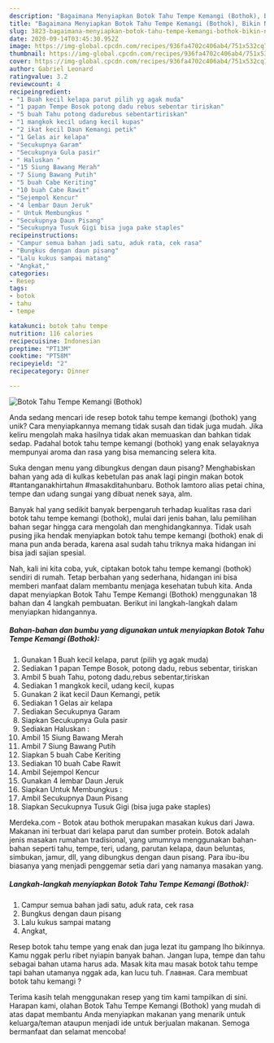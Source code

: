 ```yaml
---
description: "Bagaimana Menyiapkan Botok Tahu Tempe Kemangi (Bothok), Bikin Ngiler"
title: "Bagaimana Menyiapkan Botok Tahu Tempe Kemangi (Bothok), Bikin Ngiler"
slug: 3823-bagaimana-menyiapkan-botok-tahu-tempe-kemangi-bothok-bikin-ngiler
date: 2020-09-14T03:45:30.952Z
image: https://img-global.cpcdn.com/recipes/936fa4702c406ab4/751x532cq70/botok-tahu-tempe-kemangi-bothok-foto-resep-utama.jpg
thumbnail: https://img-global.cpcdn.com/recipes/936fa4702c406ab4/751x532cq70/botok-tahu-tempe-kemangi-bothok-foto-resep-utama.jpg
cover: https://img-global.cpcdn.com/recipes/936fa4702c406ab4/751x532cq70/botok-tahu-tempe-kemangi-bothok-foto-resep-utama.jpg
author: Gabriel Leonard
ratingvalue: 3.2
reviewcount: 4
recipeingredient:
- "1 Buah kecil kelapa parut pilih yg agak muda"
- "1 papan Tempe Bosok potong dadu rebus sebentar tiriskan"
- "5 buah Tahu potong dadurebus sebentartiriskan"
- "1 mangkok kecil udang kecil kupas"
- "2 ikat kecil Daun Kemangi petik"
- "1 Gelas air kelapa"
- "Secukupnya Garam"
- "Secukupnya Gula pasir"
- " Haluskan "
- "15 Siung Bawang Merah"
- "7 Siung Bawang Putih"
- "5 buah Cabe Keriting"
- "10 buah Cabe Rawit"
- "Sejempol Kencur"
- "4 lembar Daun Jeruk"
- " Untuk Membungkus "
- "Secukupnya Daun Pisang"
- "Secukupnya Tusuk Gigi bisa juga pake staples"
recipeinstructions:
- "Campur semua bahan jadi satu, aduk rata, cek rasa"
- "Bungkus dengan daun pisang"
- "Lalu kukus sampai matang"
- "Angkat,"
categories:
- Resep
tags:
- botok
- tahu
- tempe

katakunci: botok tahu tempe 
nutrition: 116 calories
recipecuisine: Indonesian
preptime: "PT13M"
cooktime: "PT58M"
recipeyield: "2"
recipecategory: Dinner

---
```



![Botok Tahu Tempe Kemangi (Bothok)](https://img-global.cpcdn.com/recipes/936fa4702c406ab4/751x532cq70/botok-tahu-tempe-kemangi-bothok-foto-resep-utama.jpg)

Anda sedang mencari ide resep botok tahu tempe kemangi (bothok) yang unik? Cara menyiapkannya memang tidak susah dan tidak juga mudah. Jika keliru mengolah maka hasilnya tidak akan memuaskan dan bahkan tidak sedap. Padahal botok tahu tempe kemangi (bothok) yang enak selayaknya mempunyai aroma dan rasa yang bisa memancing selera kita.

Suka dengan menu yang dibungkus dengan daun pisang? Menghabiskan bahan yang ada di kulkas kebetulan pas anak lagi pingin makan botok #tantanganakhirtahun #masakditahunbaru. Bothok lamtoro alias petai china, tempe dan udang sungai yang dibuat nenek saya, alm.

Banyak hal yang sedikit banyak berpengaruh terhadap kualitas rasa dari botok tahu tempe kemangi (bothok), mulai dari jenis bahan, lalu pemilihan bahan segar hingga cara mengolah dan menghidangkannya. Tidak usah pusing jika hendak menyiapkan botok tahu tempe kemangi (bothok) enak di mana pun anda berada, karena asal sudah tahu triknya maka hidangan ini bisa jadi sajian spesial.


Nah, kali ini kita coba, yuk, ciptakan botok tahu tempe kemangi (bothok) sendiri di rumah. Tetap berbahan yang sederhana, hidangan ini bisa memberi manfaat dalam membantu menjaga kesehatan tubuh kita. Anda dapat menyiapkan Botok Tahu Tempe Kemangi (Bothok) menggunakan 18 bahan dan 4 langkah pembuatan. Berikut ini langkah-langkah dalam menyiapkan hidangannya.

<!--inarticleads1-->

##### Bahan-bahan dan bumbu yang digunakan untuk menyiapkan Botok Tahu Tempe Kemangi (Bothok):

1. Gunakan 1 Buah kecil kelapa, parut (pilih yg agak muda)
1. Sediakan 1 papan Tempe Bosok, potong dadu, rebus sebentar, tiriskan
1. Ambil 5 buah Tahu, potong dadu,rebus sebentar,tiriskan
1. Sediakan 1 mangkok kecil, udang kecil, kupas
1. Gunakan 2 ikat kecil Daun Kemangi, petik
1. Sediakan 1 Gelas air kelapa
1. Sediakan Secukupnya Garam
1. Siapkan Secukupnya Gula pasir
1. Sediakan  Haluskan :
1. Ambil 15 Siung Bawang Merah
1. Ambil 7 Siung Bawang Putih
1. Siapkan 5 buah Cabe Keriting
1. Sediakan 10 buah Cabe Rawit
1. Ambil Sejempol Kencur
1. Gunakan 4 lembar Daun Jeruk
1. Siapkan  Untuk Membungkus :
1. Ambil Secukupnya Daun Pisang
1. Siapkan Secukupnya Tusuk Gigi (bisa juga pake staples)


Merdeka.com - Botok atau bothok merupakan masakan kukus dari Jawa. Makanan ini terbuat dari kelapa parut dan sumber protein. Botok adalah jenis masakan rumahan tradisional, yang umumnya menggunakan bahan-bahan seperti tahu, tempe, teri, udang, parutan kelapa, daun beluntas, simbukan, jamur, dll, yang dibungkus dengan daun pisang. Para ibu-ibu biasanya yang menjadi penggemar setia dari yang namanya masakan yang. 

<!--inarticleads2-->

##### Langkah-langkah menyiapkan Botok Tahu Tempe Kemangi (Bothok):

1. Campur semua bahan jadi satu, aduk rata, cek rasa
1. Bungkus dengan daun pisang
1. Lalu kukus sampai matang
1. Angkat,


Resep botok tahu tempe yang enak dan juga lezat itu gampang lho bikinnya. Kamu nggak perlu ribet nyiapin banyak bahan. Jangan lupa, tempe dan tahu sebagai bahan utama harus ada. Masak kita mau masak botok tahu tempe tapi bahan utamanya nggak ada, kan lucu tuh. Главная. Cara membuat botok tahu kemangi ? 

Terima kasih telah menggunakan resep yang tim kami tampilkan di sini. Harapan kami, olahan Botok Tahu Tempe Kemangi (Bothok) yang mudah di atas dapat membantu Anda menyiapkan makanan yang menarik untuk keluarga/teman ataupun menjadi ide untuk berjualan makanan. Semoga bermanfaat dan selamat mencoba!

